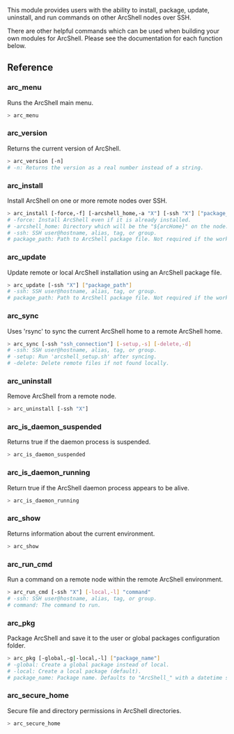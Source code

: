 This module provides users with the ability to install, package, update, uninstall, and run commands on other ArcShell nodes over SSH. 

There are other helpful commands which can be used when building your own modules for ArcShell. Please see the documentation for each function below.

## Reference


### arc_menu
Runs the ArcShell main menu.
```bash
> arc_menu
```

### arc_version
Returns the current version of ArcShell.
```bash
> arc_version [-n]
# -n: Returns the version as a real number instead of a string.
```

### arc_install
Install ArcShell on one or more remote nodes over SSH.
```bash
> arc_install [-force,-f] [-arcshell_home,-a "X"] [-ssh "X"] ["package_path"]
# -force: Install ArcShell even if it is already installed.
# -arcshell_home: Directory which will be the "${arcHome}" on the node.
# -ssh: SSH user@hostname, alias, tag, or group.
# package_path: Path to ArcShell package file. Not required if the working package file is set.
```

### arc_update
Update remote or local ArcShell installation using an ArcShell package file.
```bash
> arc_update [-ssh "X"] ["package_path"]
# -ssh: SSH user@hostname, alias, tag, or group.
# package_path: Path to ArcShell package file. Not required if the working package file is set.
```

### arc_sync
Uses 'rsync' to sync the current ArcShell home to a remote ArcShell home.
```bash
> arc_sync [-ssh "ssh_connection"] [-setup,-s] [-delete,-d]
# -ssh: SSH user@hostname, alias, tag, or group.
# -setup: Run 'arcshell_setup.sh' after syncing.
# -delete: Delete remote files if not found locally.
```

### arc_uninstall
Remove ArcShell from a remote node.
```bash
> arc_uninstall [-ssh "X"]
```

### arc_is_daemon_suspended
Returns true if the daemon process is suspended.
```bash
> arc_is_daemon_suspended
```

### arc_is_daemon_running
Return true if the ArcShell daemon process appears to be alive.
```bash
> arc_is_daemon_running
```

### arc_show
Returns information about the current environment.
```bash
> arc_show
```

### arc_run_cmd
Run a command on a remote node within the remote ArcShell environment.
```bash
> arc_run_cmd [-ssh "X"] [-local,-l] "command"
# -ssh: SSH user@hostname, alias, tag, or group.
# command: The command to run.
```

### arc_pkg
Package ArcShell and save it to the user or global packages configuration folder.
```bash
> arc_pkg [-global,-g|-local,-l] ["package_name"]
# -global: Create a global package instead of local.
# -local: Create a local package (default).
# package_name: Package name. Defaults to "ArcShell_" with a datetime string.
```

### arc_secure_home
Secure file and directory permissions in ArcShell directories.
```bash
> arc_secure_home
```

